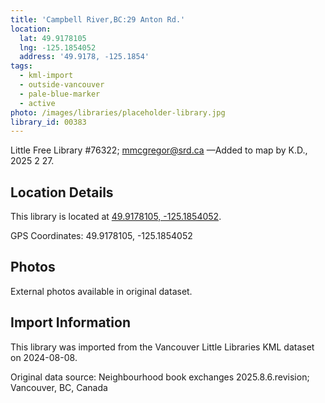 ```yaml
---
title: 'Campbell River,BC:29 Anton Rd.'
location:
  lat: 49.9178105
  lng: -125.1854052
  address: '49.9178, -125.1854'
tags:
  - kml-import
  - outside-vancouver
  - pale-blue-marker
  - active
photo: /images/libraries/placeholder-library.jpg
library_id: 00383
---
```

Little Free Library #76322; mmcgregor@srd.ca
—Added to map by K.D., 2025 2 27.

## Location Details

This library is located at [49.9178105, -125.1854052](https://www.google.com/maps?q=49.9178105,-125.1854052).

GPS Coordinates: 49.9178105, -125.1854052

## Photos

External photos available in original dataset.

## Import Information

This library was imported from the Vancouver Little Libraries KML dataset on 2024-08-08.

Original data source: Neighbourhood book exchanges 2025.8.6.revision; Vancouver, BC, Canada
